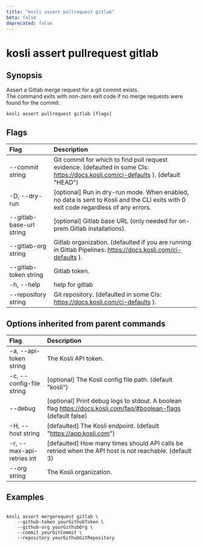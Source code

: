 ```yaml
---
title: "kosli assert pullrequest gitlab"
beta: false
deprecated: false
---
```


# kosli assert pullrequest gitlab

## Synopsis

Assert a Gitlab merge request for a git commit exists.  
The command exits with non-zero exit code 
if no merge requests were found for the commit.

```shell
kosli assert pullrequest gitlab [flags]
```

## Flags
| Flag | Description |
| :--- | :--- |
|        --commit string  |  Git commit for which to find pull request evidence. (defaulted in some CIs: https://docs.kosli.com/ci-defaults ). (default "HEAD")  |
|    -D, --dry-run  |  [optional] Run in dry-run mode. When enabled, no data is sent to Kosli and the CLI exits with 0 exit code regardless of any errors.  |
|        --gitlab-base-url string  |  [optional] Gitlab base URL (only needed for on-prem Gitlab installations).  |
|        --gitlab-org string  |  Gitlab organization. (defaulted if you are running in Gitlab Pipelines: https://docs.kosli.com/ci-defaults ).  |
|        --gitlab-token string  |  Gitlab token.  |
|    -h, --help  |  help for gitlab  |
|        --repository string  |  Git repository. (defaulted in some CIs: https://docs.kosli.com/ci-defaults ).  |


## Options inherited from parent commands
| Flag | Description |
| :--- | :--- |
|    -a, --api-token string  |  The Kosli API token.  |
|    -c, --config-file string  |  [optional] The Kosli config file path. (default "kosli")  |
|        --debug  |  [optional] Print debug logs to stdout. A boolean flag https://docs.kosli.com/faq/#boolean-flags (default false)  |
|    -H, --host string  |  [defaulted] The Kosli endpoint. (default "https://app.kosli.com")  |
|    -r, --max-api-retries int  |  [defaulted] How many times should API calls be retried when the API host is not reachable. (default 3)  |
|        --org string  |  The Kosli organization.  |


## Examples

```shell

kosli assert mergerequest gitlab \
	--github-token yourGithubToken \
	--github-org yourGithubOrg \
	--commit yourGitCommit \
	--repository yourGithubGitRepository

```

